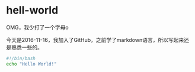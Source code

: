 # hell-world
OMG，我少打了一个字母o

今天是2016-11-16，我加入了GitHub，之前学了markdown语言，所以写起来还是熟悉一些的。

```bash
#!/bin/bash
echo "Hello World!"
```

